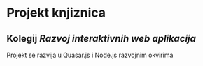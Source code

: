 # Projekt knjiznica
## Kolegij *Razvoj interaktivnih web aplikacija*

Projekt se razvija u Quasar.js i Node.js razvojnim okvirima